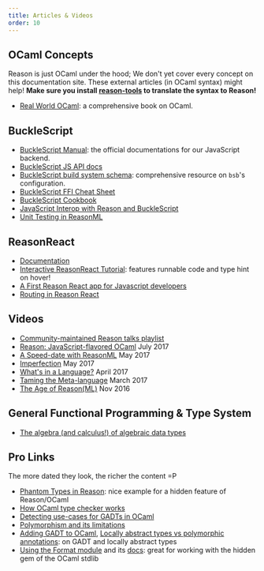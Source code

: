 ```yaml
---
title: Articles & Videos
order: 10
---
```


## OCaml Concepts

Reason is just OCaml under the hood; We don't yet cover every concept on this documentation site. These external articles (in OCaml syntax) might help! **Make sure you install [reason-tools](https://github.com/reasonml/reason-tools) to translate the syntax to Reason!**

- [Real World OCaml](https://realworldocaml.org): a comprehensive book on OCaml.

## BuckleScript

- [BuckleScript Manual](http://bucklescript.github.io/bucklescript/Manual.html): the official documentations for our JavaScript backend.
- [BuckleScript JS API docs](http://bucklescript.github.io/bucklescript/api/index.html)
- [BuckleScript build system schema](http://bucklescript.github.io/bucklescript/docson/#build-schema.json): comprehensive resource on `bsb`'s configuration.
- [BuckleScript FFI Cheat Sheet](https://github.com/glennsl/bucklescript-ffi-cheatsheet)
- [BuckleScript Cookbook](https://github.com/glennsl/bucklescript-cookbook)
- [JavaScript Interop with Reason and BuckleScript](https://jaredforsyth.com/2017/06/03/javascript-interop-with-reason-and-bucklescript/)
- [Unit Testing in ReasonML](https://jaketrent.com/post/unit-testing-in-reasonml/)

## ReasonReact

- [Documentation](//reasonml.github.io/reason-react/)
- [Interactive ReasonReact Tutorial](https://jaredforsyth.com/2017/07/05/a-reason-react-tutorial/): features runnable code and type hint on hover!
- [A First Reason React app for Javascript developers](https://jamesfriend.com.au/a-first-reason-react-app-for-js-developers)
- [Routing in Reason React](https://jamesfriend.com.au/routing-in-reason-react)

## Videos

- [Community-maintained Reason talks playlist](https://www.youtube.com/playlist?list=PLYU6eGtVFu8ZG3yh1FfLrqHBMUXj80wgK)
- [Reason: JavaScript-flavored OCaml](https://www.youtube.com/watch?v=vTb8UU_Yjmk) July 2017
- [A Speed-date with ReasonML](https://www.youtube.com/watch?v=dKYAh8vJiSk) May 2017
- [Imperfection](https://www.youtube.com/watch?v=tCVXp6gFD8o) May 2017
- [What's in a Language?](https://www.youtube.com/watch?v=24S5u_4gx7w) April 2017
- [Taming the Meta-language](https://www.youtube.com/watch?v=_0T5OSSzxms) March 2017
- [The Age of Reason(ML)](https://www.youtube.com/watch?v=8LCmLQ1-YqQ) Nov 2016

## General Functional Programming & Type System

- [The algebra (and calculus!) of algebraic data types](https://codewords.recurse.com/issues/three/algebra-and-calculus-of-algebraic-data-types)

## Pro Links

The more dated they look, the richer the content =P

- [Phantom Types in Reason](https://gist.github.com/busypeoples/3a28d039272ec3eb33ca2fc6b32dafc7): nice example for a hidden feature of Reason/OCaml
- [How OCaml type checker works](http://okmij.org/ftp/ML/generalization.html?fref=gc)
- [Detecting use-cases for GADTs in OCaml](http://mads-hartmann.com/ocaml/2015/01/05/gadt-ocaml.html)
- [Polymorphism and its limitations](http://www.polychoron.fr/ocaml-nonmanual/polymorphism.html)
- [Adding GADT to OCaml](http://www.math.nagoya-u.ac.jp/%7Egarrigue/papers/ml2011-show.pdf), [Locally abstract types vs polymorphic annotations](https://groups.google.com/forum/#!topic/ocaml-aggregation-list/-tnouSeSQoY): on GADT and locally abstract types
- [Using the Format module](https://ocaml.org/learn/tutorials/format.html) and its [docs](https://caml.inria.fr/pub/docs/manual-ocaml/libref/Format.html): great for working with the hidden gem of the OCaml stdlib
